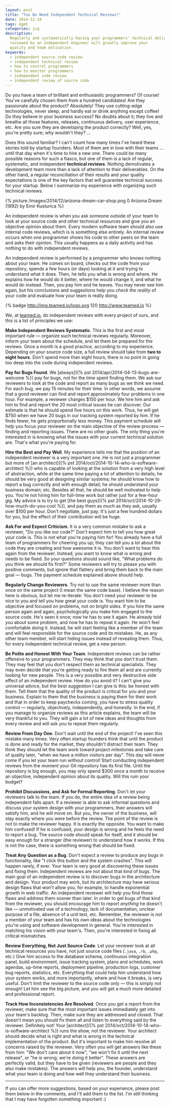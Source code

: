 ```yaml
---
layout: post
title: "You Do Need Independent Technical Reviews!"
date: 2014-12-18
tags: mgmt
categories: jcg
description:
  Regularly and systematically having your programmers' technical deliverables
  reviewed by an independent engineer will greatly improve your
  quality and team motivation.
keywords:
  - independent source code review
  - independent technical review
  - how to control programmers
  - how to monitor programmers
  - independent code review
  - independent review of source code
---
```


Do you have a team of brilliant and enthusiastic programmers? Of course! You've carefully
chosen them from a hundred candidates! Are they passionate about the product?
Absolutely! They use cutting-edge technologies, never sleep, and hardly eat or drink
anything except coffee! Do they believe in your business success? No doubts about it;
they live and breathe all those features, releases, continuous delivery, user
experience, etc. Are you sure they are developing the product correctly?
Well, yes, you're pretty sure; why wouldn't they? ...

Does this sound familiar? I can't count how many times I've heard
these stories told by startup founders. Most of them are in love with their teams ...
until that day when it's time to hire a new one. There could be many
possible reasons for such a fiasco, but one of them is a lack of
regular, systematic, and independent **technical reviews**.
Nothing demotivates a development team more than a lack of attention
to their deliverables. On the other hand, a regular
reconciliation of their results and your quality expectations is one
of the key factors that will guarantee technical success for your
startup. Below I summarize my experience with organizing such technical reviews.

<!--more-->

{% picture /images/2014/12/arizona-dream-car-shop.png 0 Arizona Dream (1992) by Emir Kusturica %}

An independent review is when you ask someone outside of your team
to look at your source code and other technical resources
and give you an objective opinion about them.
Every modern software team should also use internal code reviews, which is
is something else entirely. An internal review occurs when one programmer
shows his code to other peers on the team and asks their opinion. This usually
happens as a daily activity and has nothing to do with independent
reviews.

An independent review is performed by a programmer who knows nothing about your team.
He comes on board, checks out the code from your repository, spends a few hours
(or days) looking at it and trying to understand what it does. Then, he
tells you what is wrong and where. He explains how he would do it better,
where he would change it, and what he would do instead. Then, you pay him
and he leaves. You may never see him again, but his conclusions and suggestions
help you _check the reality_ of your code and evaluate how your team is really doing.

{% badge http://img.teamed.io/logo.svg 120 http://www.teamed.io %}

We, at [teamed.io](http://www.teamed.io), do independent reviews
with every project of ours, and this is a list of principles we use:

**Make Independent Reviews Systematic**.
This is the first and most important rule &mdash; organize
such technical reviews regularly. Moreover, inform your team about the schedule,
and let them be prepared for the reviews. Once a month is a good practice,
according to my experience. Depending on your source code size, a full
review should take from **two to eight hours**. Don't spend more than eight hours;
there is no point in going too deep into the code during independent reviews.

**Pay for Bugs Found**.
We [always]({% pst 2014/apr/2014-04-13-bugs-are-welcome %})
pay for bugs, not for the time spent finding them. We ask our reviewers
to look at the code and report as many bugs as we think we need. For each
bug, we pay 15 minutes for their time. In other words, we assume that
a good reviewer can find and report approximately four problems in one hour. For example,
a reviewer charges $150 per hour. We hire him and ask him to find and report the 20 most
critical issues he can discover. Our estimate is that he should spend five hours on this
work. Thus, he will get $750 when we have 20 bugs in our tracking system
reported by him. If he finds fewer, he gets proportionally less money.
This payment schedule will help you focus your reviewer on the main
objective of the review process &mdash; finding and reporting issues. There
are no other goals. The only thing you're interested in is knowing what
the issues with your current technical solution are. That's what you're paying for.

**Hire the Best and Pay Well**.
My experience tells me that the position of an independent reviewer is a very
important one. He is not just a programmer but more of
[an architect]({% pst 2014/oct/2014-10-14-who-is-software-architect %})
who is capable of looking at the solution from a very high level of abstraction,
while at the same time paying a lot of attention to details; he should be very
good at designing similar systems; he should know how to report a bug
correctly and with enough detail; he should understand your business domain; etc.
Besides all that, he should be
well motivated to help you. You're not hiring him for full-time work but
rather just for a few-hour gig. My advice is to try to get
[the best guys]({% pst 2014/oct/2014-10-29-how-much-do-you-cost %}),
and pay them as much as they ask, usually over $100 per hour. Don't negotiate,
just pay. It's just a few hundred dollars for you, but the effect of their
contribution will be huge.

**Ask For and Expect Criticism**.
It is a very common mistake to ask a reviewer, "Do you like our code?"
Don't expect him to tell you how great your code is. This is not what you're
paying him for! You already have a full team of programmers for cheering you up; they can tell
you a lot about the code they are creating and how awesome it is. You don't want
to hear this again from the reviewer. Instead, you want to know what
is wrong and needs to be fixed. So your questions should sound like,
"What problems do you think we should fix first?" Some reviewers will try
to please you with positive comments, but ignore that flattery and bring them back
to the main goal &mdash; bugs. The payment schedule explained above should help.

**Regularly Change Reviewers**.
Try not to use the same reviewer more than once on the same project (I mean the
same code base). I believe the reason here is obvious, but let me re-iterate:
You don't need your reviewer to be nice to you and tell you how
great your code is. You want him to be objective and focused on problems,
not on bright sides. If you hire the same person again and again,
psychologically you make him engaged to the source code. He's seen it once;
now he has to see it again. He already told you about some problem, and
now he has to repeat it again. He won't feel comfortable doing it. Instead,
he will start feeling like a member of the team and will feel
responsible for the source code and its mistakes. He, as any other
team member, will start hiding issues instead of revealing them. Thus,
for every independent technical review, get a new person.

**Be Polite and Honest With Your Team**.
Independent reviews can be rather offensive to your programmers. They may
think that you don't trust them. They may feel that you don't respect them
as technical specialists. They may even decide that you're getting ready
to fire them all and are currently looking for new people. This is a very
possible and very destructive side effect of an independent review. How do you avoid it?
I can't give you universal advice, but the best suggestion I can give is this:
be honest with them. Tell them that the quality of the product is critical for you
and your business. Explain to them that the business is paying them for their
work and that in order to keep paychecks coming, you have to stress quality
control &mdash; regularly, objectively, independently, and honestly. In the end,
if you manage to organize reviews as this article explains, the team will
be very thankful to you. They will gain a lot of new ideas and thoughts from every
review and will ask you to repeat them regularly.

**Review From Day One**.
Don't wait until the end of the project! I've seen this mistake many times.
Very often startup founders think that until the product is done and ready
for the market, they shouldn't distract their team. They think they should
let the team work toward project milestones and take care of quality
later, "when we have a million visitors per day". This day will never come
if you let your team run without control! Start conducting independent reviews
from the moment your Git repository has its first file. Until the repository
is big enough, you may only spend $300 once a month to receive an objective,
independent opinion about its quality. Will this ruin your budget?

**Prohibit Discussions, and Ask for Formal Reporting**.
Don't let your reviewers talk to the team. If you do, the entire
idea of a review being independent falls apart. If a reviewer is able
to ask informal questions and discuss your system design with your programmers,
their answers will satisfy him, and he will move on. But you,
the owner of the business, will stay exactly where you were before the review.
The point of the review is not to make the reviewer happy. It is exactly the
opposite. You want to make him confused! If he is confused, your
design is wrong and he feels the need to report a bug. The source code
should speak for itself, and it should be easy enough for a stranger (the
reviewer) to understand how it works. If this is not the case, there is
something wrong that should be fixed.

**Treat Any Question as a Bug**.
Don't expect a review to produce any bugs in functionality, like
"I click this button and the system crashes". This will happen rarely, if ever.
Your team is very good at discovering these issues and fixing them. Independent
reviews are not about that kind of bugs. The main goal of an independent review is to
discover bugs in the architecture and design. Your product may work, but its
architecture may have serious design flaws that won't allow you, for example,
to handle exponential growth in web traffic. An independent reviewer will help you
find those flaws and address them sooner than later. In order to get bugs
of that kind from the reviewer, you should encourage him to report
_anything_ he doesn't like &mdash; unmotivated use of a technology,
lack of documentation, unclear purpose of a file, absence of
a unit test, etc. Remember, the reviewer is not a member of your team and has his
own ideas about the technologies you're using and software development in general.
You're interested in matching his vision with your team's. Then, you're
interested in fixing all critical mismatches.

**Review Everything, Not Just Source Code**.
Let your reviewer look at all technical resources you have, not just
source code files (`.java`, `.rb`, `.php`, etc.) Give him access to the
database schema, continuous integration panel, build environment,
issue tracking system, plans and schedules, work agendas, up-time reports,
deployment pipeline, production logs,
customer bug reports, statistics, etc. Everything that
could help him understand how your system works, and more importantly,
where and how it breaks, is very useful. Don't limit the reviewer to the
source code only &mdash; this is simply not enough! Let him see the big
picture, and you will get a much more detailed and professional report.

**Track How Inconsistencies Are Resolved**.
Once you get a report from the reviewer, make sure that the most important
issues immediately get into your team's backlog. Then, make sure they are
addressed and closed. That doesn't mean you should fix them all and listen
to everything said by the reviewer. Definitely not! Your
[architect]({% pst 2014/oct/2014-10-14-who-is-software-architect %})
runs the show, not the reviewer. Your architect should decide what is right
and what is wrong in the technical implementation of the product. But it's
important to make him resolve all concerns raised by the reviewer. Very often
you will get answers like these from him: "We don't care about it now", "we won't
fix it until the next release", or "he is wrong; we're doing it better". These
answers are perfectly valid, but they have to be given
(reviewers are people and they also make mistakes). The answers will help
you, the founder, understand what your team is doing and how well they
understand their business.

<hr/>

If you can offer more suggestions, based on your experience, please post
them below in the comments, and I'll add them to the list. I'm still
thinking that I may have forgotten something important :)
